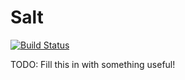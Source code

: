 Salt
===
[![Build Status](https://travis-ci.org/jspauldo98/Salt.svg?branch=master)](https://travis-ci.org/jspauldo98/Salt?branch=master)


TODO: Fill this in with something useful!
